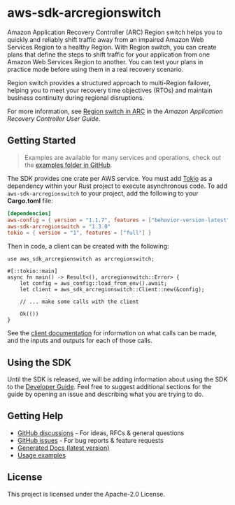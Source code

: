 # aws-sdk-arcregionswitch

Amazon Application Recovery Controller (ARC) Region switch helps you to quickly and reliably shift traffic away from an impaired Amazon Web Services Region to a healthy Region. With Region switch, you can create plans that define the steps to shift traffic for your application from one Amazon Web Services Region to another. You can test your plans in practice mode before using them in a real recovery scenario.

Region switch provides a structured approach to multi-Region failover, helping you to meet your recovery time objectives (RTOs) and maintain business continuity during regional disruptions.

For more information, see [Region switch in ARC](https://docs.aws.amazon.com/r53recovery/latest/dg/region-switch.html) in the _Amazon Application Recovery Controller User Guide_.

## Getting Started

> Examples are available for many services and operations, check out the
> [examples folder in GitHub](https://github.com/awslabs/aws-sdk-rust/tree/main/examples).

The SDK provides one crate per AWS service. You must add [Tokio](https://crates.io/crates/tokio)
as a dependency within your Rust project to execute asynchronous code. To add `aws-sdk-arcregionswitch` to
your project, add the following to your **Cargo.toml** file:

```toml
[dependencies]
aws-config = { version = "1.1.7", features = ["behavior-version-latest"] }
aws-sdk-arcregionswitch = "1.3.0"
tokio = { version = "1", features = ["full"] }
```

Then in code, a client can be created with the following:

```rust,no_run
use aws_sdk_arcregionswitch as arcregionswitch;

#[::tokio::main]
async fn main() -> Result<(), arcregionswitch::Error> {
    let config = aws_config::load_from_env().await;
    let client = aws_sdk_arcregionswitch::Client::new(&config);

    // ... make some calls with the client

    Ok(())
}
```

See the [client documentation](https://docs.rs/aws-sdk-arcregionswitch/latest/aws_sdk_arcregionswitch/client/struct.Client.html)
for information on what calls can be made, and the inputs and outputs for each of those calls.

## Using the SDK

Until the SDK is released, we will be adding information about using the SDK to the
[Developer Guide](https://docs.aws.amazon.com/sdk-for-rust/latest/dg/welcome.html). Feel free to suggest
additional sections for the guide by opening an issue and describing what you are trying to do.

## Getting Help

* [GitHub discussions](https://github.com/awslabs/aws-sdk-rust/discussions) - For ideas, RFCs & general questions
* [GitHub issues](https://github.com/awslabs/aws-sdk-rust/issues/new/choose) - For bug reports & feature requests
* [Generated Docs (latest version)](https://awslabs.github.io/aws-sdk-rust/)
* [Usage examples](https://github.com/awslabs/aws-sdk-rust/tree/main/examples)

## License

This project is licensed under the Apache-2.0 License.

